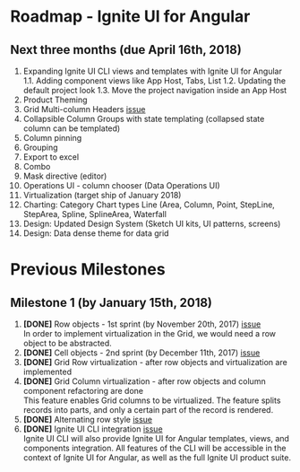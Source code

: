 # Roadmap - Ignite UI for Angular

## Next three months (due April 16th, 2018)

1. Expanding Ignite UI CLI views and templates with Ignite UI for Angular
1.1. Adding component views like App Host, Tabs, List
1.2. Updating the default project look
1.3. Move the project navigation inside an App Host
2. Product Theming 
3. Grid Multi-column Headers [issue](https://github.com/IgniteUI/igniteui-angular/issues/488)
4. Collapsible Column Groups with state templating (collapsed state column can be templated)
5. Column pinning
6. Grouping
7. Export to excel
8. Combo
9. Mask directive (editor)
10. Operations UI - column chooser (Data Operations UI)          
11. Virtualization (target ship of January 2018)
12. Charting: Category Chart types Line (Area, Column, Point, StepLine, StepArea, Spline, SplineArea, Waterfall
13. Design: Updated Design System (Sketch UI kits, UI patterns, screens)
14. Design: Data dense theme for data grid 
  

# Previous Milestones

## Milestone 1 (by January 15th, 2018)
1. **[DONE]** Row objects - 1st sprint (by November 20th, 2017) [issue](https://github.com/IgniteUI/igniteui-angular/issues/479)  
	In order to implement virtualization in the Grid, we would need a row object to be abstracted. 
2. **[DONE]** Cell objects - 2nd sprint (by December 11th, 2017) [issue](https://github.com/IgniteUI/igniteui-angular/issues/480)  
3. **[DONE]** Grid Row virtualization - after row objects and virtualization are implemented
4. **[DONE]** Grid Column virtualization - after row objects and column component refactoring are done  
	This feature enables Grid columns to be virtualized. The feature splits records into parts, and only a certain part of the record is rendered.
5. **[DONE]** Alternating row style  [issue](https://github.com/IgniteUI/igniteui-angular/issues/489)
6. **[DONE]** Ignite UI CLI integration [issue](https://github.com/IgniteUI/ignite-ui-cli/issues/53)  
    Ignite UI CLI will also provide Ignite UI for Angular templates, views, and components integration. All features of the CLI will be accessible in the context of Ignite UI for Angular, as well as the full Ignite UI product suite.
